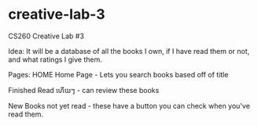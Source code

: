 # creative-lab-3
CS260 Creative Lab #3

Idea:
  It will be a database of all the books I own, if I have read them or not, and what ratings I give them.
  
Pages:
HOME
  Home Page - Lets you search books based off of title

Finished
  Read ហើយៗ - can review these books

New
  Books not yet read - these have a button you can check when you've read them.
